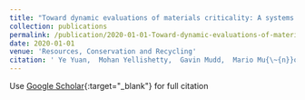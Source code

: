 ```yaml
---
title: "Toward dynamic evaluations of materials criticality: A systems framework applied to platinum"
collection: publications
permalink: /publication/2020-01-01-Toward-dynamic-evaluations-of-materials-criticality-A-systems-framework-applied-to-platinum
date: 2020-01-01
venue: 'Resources, Conservation and Recycling'
citation: ' Ye Yuan,  Mohan Yellishetty,  Gavin Mudd,  Mario Mu{\~{n}}oz,  Stephen Northey,  Tim Werner, &quot;Toward dynamic evaluations of materials criticality: A systems framework applied to platinum.&quot; Resources, Conservation and Recycling, 2020.'
---
```

Use [Google Scholar](https://scholar.google.com/scholar?q=Toward+dynamic+evaluations+of+materials+criticality:+A+systems+framework+applied+to+platinum){:target="_blank"} for full citation
